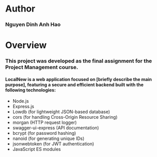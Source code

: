 <h1>Author</h1>
<h3>Nguyen Dinh Anh Hao</h3>

<h1>Overview</h1>
      <h3>
        This project was developed as the final assignment for the Project
        Management course.
      </h3>
      <h4>
        <strong>LocalNew</strong> is a web application focused on [briefly
        describe the main purpose], featuring a secure and efficient backend
        built with the following technologies:
      </h4>
      <ul>
        <li>Node.js</li>
        <li>Express.js</li>
        <li>Lowdb (for lightweight JSON-based database)</li>
        <li>cors (for handling Cross-Origin Resource Sharing)</li>
        <li>morgan (HTTP request logger)</li>
        <li>swagger-ui-express (API documentation)</li>
        <li>bcrypt (for password hashing)</li>
        <li>nanoid (for generating unique IDs)</li>
        <li>jsonwebtoken (for JWT authentication)</li>
        <li>JavaScript ES modules</li>
      </ul>
